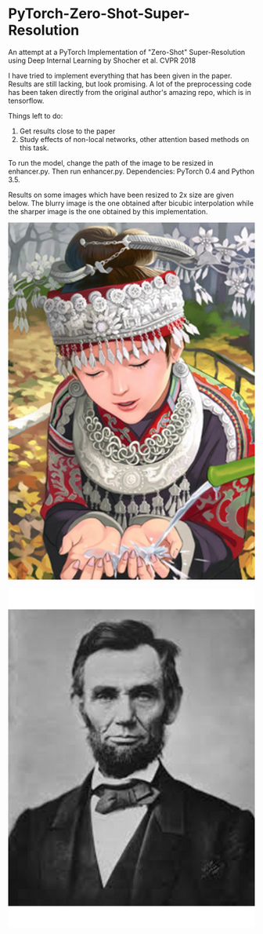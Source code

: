 # PyTorch-Zero-Shot-Super-Resolution
An attempt at a PyTorch Implementation of "Zero-Shot" Super-Resolution using Deep Internal Learning by Shocher et al. CVPR 2018

I have tried to implement everything that has been given in the paper. Results are still lacking, but look promising. 
A lot of the preprocessing code has been taken directly from the original author's amazing repo, which is in tensorflow. 

Things left to do:
  1. Get results close to the paper
  2. Study effects of non-local networks, other attention based methods on this task.

To run the model, change the path of the image to be resized in enhancer.py. Then run enhancer.py.
Dependencies:
PyTorch 0.4 and Python 3.5.

Results on some images which have been resized to 2x size are given below.
The blurry image is the one obtained after bicubic interpolation while the sharper image is the one obtained by this implementation. 


![Alt text](images/Comic.gif?raw=true "Comic")


![Alt text](images/lincoln.gif?raw=true "Lincoln")

